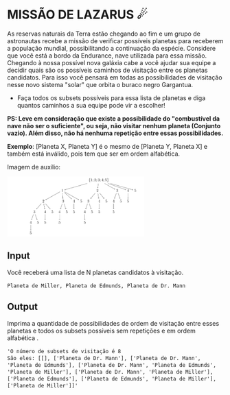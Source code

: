 # MISSÃO DE LAZARUS ☄

As reservas naturais da Terra estão chegando ao fim e um grupo de astronautas recebe a missão de verificar possíveis planetas para receberem a população mundial, possibilitando a continuação da espécie. Considere que você está a bordo da Endurance, nave utilizada para essa missão. Chegando à nossa possível nova galáxia cabe a você ajudar sua equipe a decidir quais são os possíveis caminhos de visitação entre os planetas candidatos. Para isso você pensará em todas as possibilidades de visitação nesse novo sistema "solar" que orbita o buraco negro Gargantua.

- Faça todos os subsets possíveis para essa lista de planetas e diga quantos caminhos a sua equipe pode vir a escolher!

**PS: Leve em consideração que existe a possibilidade do "combustível da nave não ser o suficiente", ou seja, não visitar nenhum planeta (Conjunto vazio). Além disso, não há nenhuma repetição entre essas possibilidades.**

**Exemplo**: [Planeta X, Planeta Y] é o mesmo de [Planeta Y, Planeta X] e também está inválido, pois tem que ser em ordem alfabética.

Imagem de auxílio:

![alt text](image.png)

## Input

Você receberá uma lista de N planetas candidatos à visitação.

```
Planeta de Miller, Planeta de Edmunds, Planeta de Dr. Mann
```

## Output

Imprima a quantidade de possibilidades de ordem de visitação entre esses planetas e todos os subsets possíveis sem repetições e em ordem alfabética .

```
'O número de subsets de visitação é 8
São eles: [[], ['Planeta de Dr. Mann'], ['Planeta de Dr. Mann', 'Planeta de Edmunds'], ['Planeta de Dr. Mann', 'Planeta de Edmunds', 'Planeta de Miller'], ['Planeta de Dr. Mann', 'Planeta de Miller'], ['Planeta de Edmunds'], ['Planeta de Edmunds', 'Planeta de Miller'], ['Planeta de Miller']]'
```